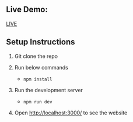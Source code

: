 
## Live Demo:
[LIVE](https://giphy-oza.onrender.com/)

## Setup Instructions
1. Git clone the repo

2. Run below commands
    - ```npm install```

3. Run the development server
    - ```npm run dev```

4. Open [http://localhost:3000/](http://localhost:3000/) to see the website


